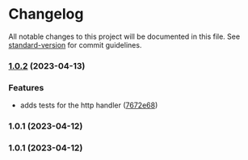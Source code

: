 # Changelog

All notable changes to this project will be documented in this file. See [standard-version](https://github.com/conventional-changelog/standard-version) for commit guidelines.

### [1.0.2](https://gitea-ssh.core.k8s.strawberryelk.internal/dblencowe/screenshot-service/compare/v1.0.1...v1.0.2) (2023-04-13)


### Features

* adds tests for the http handler ([7672e68](https://gitea-ssh.core.k8s.strawberryelk.internal/dblencowe/screenshot-service/commit/7672e683712da983a8f967f6d26e7d45c55ce81c))

### 1.0.1 (2023-04-12)

### 1.0.1 (2023-04-12)
